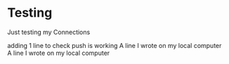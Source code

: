 # Testing
Just testing my Connections

adding 1 line to check push is working
A line I wrote on my local computer  
A line I wrote on my local computer  
